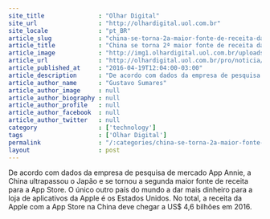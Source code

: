 ```yaml
---
site_title               : "Olhar Digital"
site_url                 : "http://olhardigital.uol.com.br"
site_locale              : "pt_BR"
article_slug             : "china-se-torna-2a-maior-fonte-de-receita-da-app-store"
article_title            : "China se torna 2ª maior fonte de receita da App Store"
article_image            : "http://img1.olhardigital.uol.com.br/uploads/acervo_imagens/2015/01/20150126182325_660_420.jpg"
article_url              : "http://olhardigital.uol.com.br/pro/noticia/china-se-torna-2-maior-fonte-de-receita-da-app-store/57391"
article_published_at     : "2016-04-19T12:04:00-03:00"
article_description      : "De acordo com dados da empresa de pesquisa de mercado App Annie, a China ultrapassou o Japão e se tornou a segunda maior fonte de receita para a App Store. O único outro país do mundo a dar mais dinheiro para a loja de aplicativos da Apple é os Estados Unidos. No total, a receita da Apple com a App Store na China deve chegar a US$ 4,6 bilhões em 2016."
article_author_name      : "Gustavo Sumares"
article_author_image     : null
article_author_biography : null
article_author_profile   : null
article_author_facebook  : null
article_author_twitter   : null
category                 : ['technology']
tags                     : ['Olhar Digital']
permalink                : "/:categories/china-se-torna-2a-maior-fonte-de-receita-da-app-store/"
layout                   : post
---
```


De acordo com dados da empresa de pesquisa de mercado App Annie, a China ultrapassou o Japão e se tornou a segunda maior fonte de receita para a App Store. O único outro país do mundo a dar mais dinheiro para a loja de aplicativos da Apple é os Estados Unidos. No total, a receita da Apple com a App Store na China deve chegar a US$ 4,6 bilhões em 2016.
